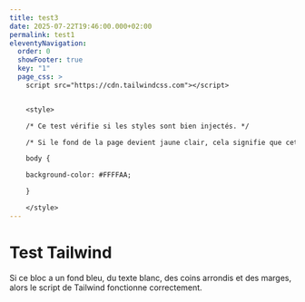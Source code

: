 ```yaml
---
title: test3
date: 2025-07-22T19:46:00.000+02:00
permalink: test1
eleventyNavigation:
  order: 0
  showFooter: true
  key: "1"
  page_css: >
    script src="https://cdn.tailwindcss.com"></script>


    <style>

    /* Ce test vérifie si les styles sont bien injectés. */

    /* Si le fond de la page devient jaune clair, cela signifie que cette partie fonctionne. */

    body {

    background-color: #FFFFAA;

    }

    </style>
---
```

<div class="bg-blue-700 text-white font-sans p-10 m-10 rounded-lg">
  <h1 class="text-4xl font-bold mb-4">Test Tailwind</h1>
  <p class="text-lg">
    Si ce bloc a un fond bleu, du texte blanc, des coins arrondis et des marges,
    alors le script de Tailwind fonctionne correctement.
  </p>
</div>

